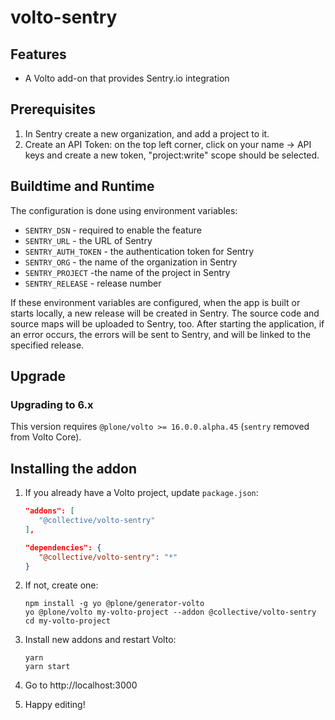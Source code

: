 # volto-sentry

## Features

- A Volto add-on that provides Sentry.io integration

## Prerequisites
  
  1. In Sentry create a new organization, and add a project to it.
  2. Create an API Token: on the top left corner, click on your name -> API keys and create a new token, "project:write" scope should be selected.

## Buildtime and Runtime
The configuration is done using environment variables:

  * `SENTRY_DSN` - required to enable the feature
  * `SENTRY_URL` - the URL of Sentry
  * `SENTRY_AUTH_TOKEN` - the authentication token for Sentry
  * `SENTRY_ORG` - the name of the organization in Sentry
  * `SENTRY_PROJECT` -the name of the project in Sentry
  * `SENTRY_RELEASE` - release number
  
If these environment variables are configured, when the app is built or starts locally, a new release will be created in Sentry.
The source code and source maps will be uploaded to Sentry, too.
After starting the application, if an error occurs, the errors will be sent to Sentry, and will be linked to the specified release.

## Upgrade

### Upgrading to 6.x

This version requires `@plone/volto >= 16.0.0.alpha.45` (`sentry` removed from Volto Core).

## Installing the addon

1. If you already have a Volto project, update `package.json`:

   ```json
   "addons": [
      "@collective/volto-sentry"
   ],

   "dependencies": {
      "@collective/volto-sentry": "*"
   }
   ```

1. If not, create one:

   ```
   npm install -g yo @plone/generator-volto
   yo @plone/volto my-volto-project --addon @collective/volto-sentry
   cd my-volto-project
   ```


1. Install new addons and restart Volto:

   ```
   yarn
   yarn start
   ```

1. Go to http://localhost:3000

1. Happy editing!
